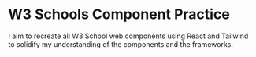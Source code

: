 # W3 Schools Component Practice

I aim to recreate all W3 School web components using React and Tailwind to solidify my understanding of the components and the frameworks.
